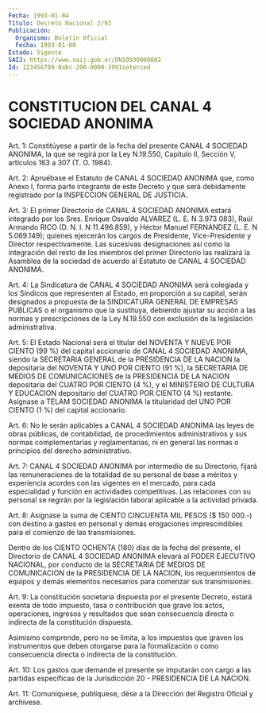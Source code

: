 ```yaml
---
Fecha: 1993-01-04
Título: Decreto Nacional 2/93
Publicación:
  Organismo: Boletín Oficial
  Fecha: 1993-01-08
Estado: Vigente
SAIJ: https://www.saij.gob.ar/DN19930000002
Id: 123456789-0abc-200-0000-3991soterced
---
```

# CONSTITUCION DEL CANAL 4 SOCIEDAD ANONIMA

<a id="1"></a>
Art. 1: Constitúyese a partir de la fecha del presente CANAL  4 SOCIEDAD  ANONIMA,  la  que se regirá por la Ley N.19.550, Capítulo II, Sección V, artículos 163 a 307 (T. O. 1984).

<a id="2"></a>
Art. 2: Apruébase el Estatuto de CANAL 4 SOCIEDAD ANONIMA que, como Anexo  I,  forma  parte  integrante de este Decreto y que será debidamente  registrado  por  la INSPECCION  GENERAL  DE  JUSTICIA.

<a id="3"></a>
Art. 3: El primer Directorio de CANAL 4 SOCIEDAD ANONIMA estará integrado  por  los  Sres.  Enrique  Osvaldo ALVAREZ (L. E. N 3.973 083), Raúl Armando RICO (D. N. I. N 11.496.859),  y  Héctor  Manuel FERNANDEZ  (L.  E.  N  5.069.149); quienes ejercerán los cargos de Presidente,  Vice-Presidente    y   Director  respectivamente.  Las sucesivas designaciones así como la  integración  del  resto de los miembros  del  primer  Directorio las realizará la Asamblea  de  la sociedad  de  acuerdo al Estatuto  de  CANAL  4  SOCIEDAD  ANONIMA.

<a id="4"></a>
Art.  4:  La  Sindicatura  de  CANAL  4  SOCIEDAD ANONIMA será colegiada y los Síndicos que representen al Estado,  en  proporción a  su  capital,  serán  designados  a  propuesta  de la SINDICATURA GENERAL  DE  EMPRESAS  PUBLICAS  o  el organismo que la  sustituya, debiendo ajustar su acción a las normas  y prescripciones de la Ley N.19.550    con    exclusión   de  la  legislación  administrativa.

<a id="5"></a>
Art. 5: El Estado Nacional será el titular del NOVENTA Y NUEVE POR CIENTO  (99  %)  del  capital  accionario  de  CANAL 4 SOCIEDAD ANONIMA,  siendo  la  SECRETARIA  GENERAL de la PRESIDENCIA  DE  LA NACION la depositaria del NOVENTA Y  UNO  POR  CIENTO  (91  %),  la SECRETARIA  DE  MEDIOS  DE  COMUNICACIONES  de la PRESIDENCIA DE LA NACION depositaria del CUATRO POR CIENTO (4 %),  y el MINISTERIO DE CULTURA  Y  EDUCACION  depositario  del  CUATRO  POR CIENTO  (4  %) restante. Asígnase a TELAM SOCIEDAD ANONIMA la titularidad  del UNO POR CIENTO (1 %) del capital accionario.

<a id="6"></a>
Art.  6: No le serán aplicables a CANAL 4 SOCIEDAD ANONIMA las leyes  de  obras   públicas,  de  contabilidad,  de  procedimientos administrativos y sus  normas  complementarias y reglamentarias, ni en  general  las normas o principios  del  derecho  administrativo.

<a id="7"></a>
Art.  7:  CANAL  4  SOCIEDAD  ANONIMA  por  intermedio  de  su Directorio,  fijará  las  remuneraciones  de  la  totalidad  de  su personal  de  base a méritos y experiencia acordes con las vigentes en el mercado,  para  cada  especialidad  y  función en actividades competitivas.  Las  relaciones con su personal se  regirán  por  la legislación laboral aplicable a la actividad privada.

<a id="8"></a>
Art.  8: Asígnase la suma de CIENTO CINCUENTA MIL PESOS ($ 150 000.-)  con destino  a  gastos  en  personal  y  demás  erogaciones imprescindibles   para  el  comienzo  de  las  transmisiones.

Dentro de los CIENTO  OCHENTA (180) días de la fecha del presente, el  Directorio  de  CANAL  4  SOCIEDAD  ANONIMA  elevará  al  PODER EJECUTIVO NACIONAL, por conducto  de  la  SECRETARIA  DE  MEDIOS DE COMUNICACION de la PRESIDENCIA DE LA NACION, los requerimientos  de equipos y demás elementos necesarios para comenzar sus transmisiones.

<a id="9"></a>
Art.  9:  La constitución societaria dispuesta por el presente Decreto, estará  exenta  de  todo impuesto, tasa o contribución que grave  los  actos, operaciones,  ingresos  y  resultados  que  sean consecuencia  directa  o  indirecta  de  la constitución dispuesta.

Asimismo comprende, pero no se limita, a los  impuestos  que graven los instrumentos que deben otorgarse para la formalización  o  como consecuencia directa o indirecta de la constitución.

<a id="10"></a>
Art.  10:  Los gastos que demande el presente se imputarán con cargo  a  las  partidas    específicas  de  la  Jurisdicción  20  - PRESIDENCIA DE LA NACION.

<a id="11"></a>
Art.  11:  Comuníquese,  publíquese,  dése  a la Dirección del Registro Oficial y archívese.